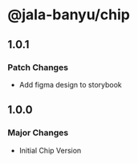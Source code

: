 # @jala-banyu/chip

## 1.0.1

### Patch Changes

- Add figma design to storybook

## 1.0.0

### Major Changes

- Initial Chip Version
